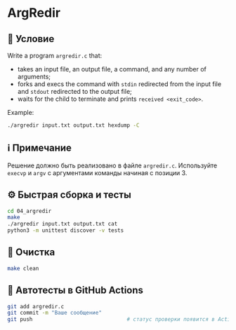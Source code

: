 # ArgRedir

## 📝 Условие

Write a program `argredir.c` that:
- takes an input file, an output file, a command, and any number of arguments;
- forks and execs the command with `stdin` redirected from the input file and `stdout` redirected to the output file;
- waits for the child to terminate and prints `received <exit_code>`.

Example:
```bash
./argredir input.txt output.txt hexdump -C
```

## ℹ️ Примечание

Решение должно быть реализовано в файле `argredir.c`. Используйте `execvp` и `argv` с аргументами команды начиная с позиции 3.

## ⚙️ Быстрая сборка и тесты
```bash
cd 04_argredir
make
./argredir input.txt output.txt cat
python3 -m unittest discover -v tests
```

## 🧹 Очистка
```bash
make clean
```

## 🚀 Автотесты в GitHub Actions
```bash
git add argredir.c
git commit -m "Ваше сообщение"
git push                              # статус проверки появится в Actions ✅
```